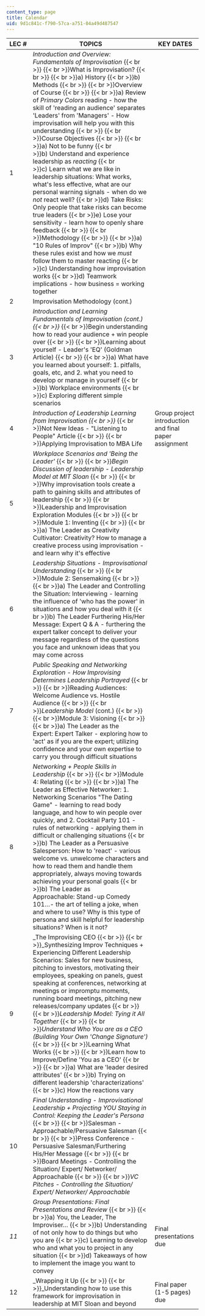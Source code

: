 ```yaml
---
content_type: page
title: Calendar
uid: 9d1c841c-f790-57ca-a751-04a49d487547
---
```


| LEC # | TOPICS | KEY DATES |
| --- | --- | --- |
| 1 | _Introduction and Overview: Fundamentals of Improvisation_  {{< br >}}  {{< br >}}What is Improvisation?  {{< br >}}  {{< br >}}a) History  {{< br >}}b) Methods  {{< br >}}  {{< br >}}Overview of Course  {{< br >}}  {{< br >}}a) Review of _Primary Colors_ reading - how the skill of 'reading an audience' separates 'Leaders' from 'Managers' - How improvisation will help you with this understanding  {{< br >}}  {{< br >}}Course Objectives  {{< br >}}  {{< br >}}a) Not to be funny  {{< br >}}b) Understand and experience leadership as _reacting_  {{< br >}}c) Learn what we are like in leadership situations: What works, what's less effective, what are our personal warning signals - when do we _not_ react well?  {{< br >}}d) Take Risks: Only people that take risks can become true leaders  {{< br >}}e) Lose your sensitivity - learn how to openly share feedback  {{< br >}}  {{< br >}}Methodology  {{< br >}}  {{< br >}}a) "10 Rules of Improv"  {{< br >}}b) Why these rules exist and how we _must_ follow them to master reacting  {{< br >}}c) Understanding how improvisation works  {{< br >}}d) Teamwork implications - how business = working together | &nbsp; |
| 2 | Improvisation Methodology (cont.) | &nbsp; |
| 3 | _Introduction and Learning Fundamentals of Improvisation (cont.)  {{< br >}}_  {{< br >}}Begin understanding how to read your audience + win people over  {{< br >}}  {{< br >}}Learning about yourself - Leader's 'EQ' (Goldman Article)  {{< br >}}  {{< br >}}a) What have you learned about yourself: 1. pitfalls, goals, etc, and 2. what you need to develop or manage in yourself  {{< br >}}b) Workplace environments  {{< br >}}c) Exploring different simple scenarios | &nbsp; |
| 4 | _Introduction of Leadership Learning from Improvisation  {{< br >}}_  {{< br >}}Not New Ideas - "Listening to People" Article  {{< br >}}  {{< br >}}Applying Improvisation to MBA Life | Group project introduction and final paper assignment |
| 5 | _Workplace Scenarios and 'Being the Leader'_  {{< br >}}  {{< br >}}_Begin Discussion of leadership - Leadership Model at MIT Sloan_  {{< br >}}  {{< br >}}Why improvisation tools create a path to gaining skills and attributes of leadership  {{< br >}}  {{< br >}}Leadership and Improvisation Exploration Modules  {{< br >}}  {{< br >}}Module 1: Inventing  {{< br >}}  {{< br >}}a) The Leader as Creativity Cultivator: Creativity? How to manage a creative process using improvisation - and learn why it's effective | &nbsp; |
| 6 | _Leadership Situations - Improvisational Understanding_  {{< br >}}  {{< br >}}Module 2: Sensemaking  {{< br >}}  {{< br >}}a) The Leader and Controlling the Situation: Interviewing - learning the influence of 'who has the power' in situations and how you deal with it  {{< br >}}b) The Leader Furthering His/Her Message: Expert Q & A - furthering the expert talker concept to deliver your message regardless of the questions you face and unknown ideas that you may come across | &nbsp; |
| 7 | _Public Speaking and Networking Exploration - How Improvising Determines Leadership Portrayed_  {{< br >}}  {{< br >}}Reading Audiences: Welcome Audience vs. Hostile Audience  {{< br >}}  {{< br >}}_Leadership Model_ (cont.)  {{< br >}}  {{< br >}}Module 3: Visioning  {{< br >}}  {{< br >}}a) The Leader as the Expert: Expert Talker - exploring how to 'act' as if you are the expert; utilizing confidence and your own expertise to carry you through difficult situations | &nbsp; |
| 8 | _Networking + People Skills in Leadership_  {{< br >}}  {{< br >}}Module 4: Relating  {{< br >}}  {{< br >}}a) The Leader as Effective Networker: 1. Networking Scenarios "The Dating Game" - learning to read body language, and how to win people over quickly, and 2. Cocktail Party 101 - rules of networking - applying them in difficult or challenging situations  {{< br >}}b) The Leader as a Persuasive Salesperson: How to 'react' - various welcome vs. unwelcome characters and how to read them and handle them appropriately, always moving towards achieving your personal goals  {{< br >}}b) The Leader as Approachable: Stand-up Comedy 101…- the art of telling a joke, when and where to use? Why is this type of persona and skill helpful for leadership situations? When is it not? | &nbsp; |
| 9 | _The Improvising CEO  {{< br >}}  {{< br >}}_Synthesizing Improv Techniques + Experiencing Different Leadership Scenarios: Sales for new business, pitching to investors, motivating their employees, speaking on panels, guest speaking at conferences, networking at meetings or impromptu moments, running board meetings, pitching new releases/company updates  {{< br >}}  {{< br >}}_Leadership Model: Tying it All Together_  {{< br >}}  {{< br >}}_Understand Who You are as a CEO (Building Your Own 'Change Signature')_  {{< br >}}  {{< br >}}Learning What Works  {{< br >}}  {{< br >}}Learn how to Improve/Define 'You as a CEO'  {{< br >}}  {{< br >}}a) What are 'leader desired attributes'  {{< br >}}b) Trying on different leadership 'characterizations'  {{< br >}}c) How the reactions vary | &nbsp; |
| 10 | _Final Understanding - Improvisational Leadership + Projecting YOU Staying in Control: Keeping the Leader's Persona_  {{< br >}}  {{< br >}}Salesman - Approachable/Persuasive Salesman  {{< br >}}  {{< br >}}Press Conference - Persuasive Salesman/Furthering His/Her Message  {{< br >}}  {{< br >}}Board Meetings - Controlling the Situation/ Expert/ Networker/ Approachable  {{< br >}}  {{< br >}}_VC Pitches - Controlling the Situation/ Expert/ Networker/ Approachable_ | &nbsp; |
| _11_ | _Group Presentations: Final Presentations and Review_  {{< br >}}  {{< br >}}a) You, the Leader, The Improviser…  {{< br >}}b) Understanding of not only how to do things but who you are  {{< br >}}c) Learning to develop who and what you to project in any situation  {{< br >}}d) Takeaways of how to implement the image you want to convey | Final presentations due |
| 12 | _Wrapping it Up  {{< br >}}  {{< br >}}_Understanding how to use this framework for improvisation in leadership at MIT Sloan and beyond | Final paper (1-5 pages) due